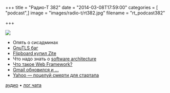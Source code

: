 +++
title = "Радио-Т 382"
date = "2014-03-08T17:59:00"
categories = [ "podcast",]
image = "images/radio-t/rt382.jpg"
filename = "rt_podcast382"

+++

![](https://radio-t.com/images/radio-t/rt382.jpg)

* Опять о сисадминах
* [GnuTLS баг](http://www.linux.com/news/featured-blogs/203-konstantin-ryabitsev/765302-what-is-the-gnutls-bug-and-how-to-protect-linux-system-)
* [Flipboard купил Zitе](http://techcrunch.com/2014/03/05/flipboard-2/)
* Что надо знать о [software architecture](http://www.codingthearchitecture.com/2014/03/05/five_things_every_developer_should_know_about_software_architecture.html)
* [Что такое Web Framework?](http://www.jeffknupp.com/blog/2014/03/03/what-is-a-web-framework/)
* [Gmail обновился и ...](http://techcrunch.com/2014/03/05/gmail-for-ios-gets-full-support-for-background-refresh/)
* [Yahoo — поцелуй смерти для стартапа](http://readwrite.com/2014/03/06/yahoo-death-bringer-startup-destroyer-acquisitions-strategy-search)

[аудио](https://cdn.radio-t.com/rt_podcast382.mp3) • [лог чата](http://chat.radio-t.com/logs/radio-t-382.html)
<audio src="https://cdn.radio-t.com/rt_podcast382.mp3" preload="none"></audio>
